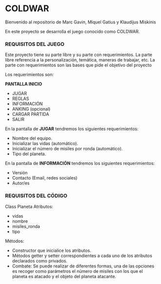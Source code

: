 # COLDWAR 

Bienvenido al repositorio de Marc Gavin, Miquel Gatius y Klaudijus Miskinis

En este proyecto se desarrolla el juego conocido como COLDWAR.

### REQUISITOS DEL JUEGO

Este proyecto tiene su parte libre y su parte con requerimientos.
La parte libre referencia a la personalización, temática, maneras de trabajar, etc.
La parte con requerimientos son las bases que pide el objetivo del proyecto

Los requerimientos son:

**PANTALLA INICIO**
   - JUGAR
   - REGLAS 
   - INFORMACIÓN
   - ANKING (opcional)
   - CARGAR PARTIDA
   - SALIR
   
 En la pantalla de **JUGAR** tendremos los siguientes requerimientos:
  - Nombre del equipo.
  - Inicializar las vidas (automático).
  - Inicializar el número de misiles por ronda (automático).
  - Tipo del planeta.
  
  
  En la pantalla de **INFORMACIÓN** tendremos los siguientes requerimientos:
   - Versión
   - Contacto (Email, redes sociales)
   - Autor/es
  
  ### REQUISITOS DEL CÓDIGO
  
Class Planeta
Atributos:  
- vidas
- nombre
-	misiles_ronda 
-	tipo

Métodos: 
-	Constructor que inicialice los atributos.
-	Métodos getter y setter correspondientes a cada uno de los atributos declarados como privados.
-	Combate: Se puede realizar de diferentes formas, una de las opciones es recoger como parámetros el número de misiles con los que el planeta es atacado y el objeto del planeta atacante.
